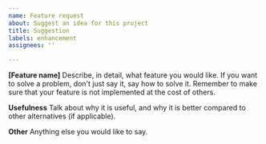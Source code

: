 ```yaml
---
name: Feature request
about: Suggest an idea for this project
title: Suggestion
labels: enhancement
assignees: ''

---
```


**[Feature name]**
Describe, in detail, what feature you would like. If you want to solve a problem, don't just say it, say how to solve it. Remember to make sure that your feature is not implemented at the cost of others.

**Usefulness**
Talk about why it is useful, and why it is better compared to other alternatives (if applicable).

**Other**
Anything else you would like to say.
